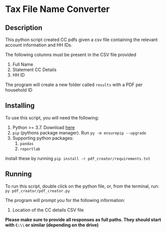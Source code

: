 # Tax File Name Converter

## Description
This python script created CC pdfs given a csv file containing the relevant account information and HH IDs.

The following columns must be present in the CSV file provided
1. Full Name
2. Statement CC Details
3. HH ID

The program will create a new folder called `results` with a PDF per household ID

## Installing
To use this script, you will need the following:
1. Python >= 3.7. Download [here](https://www.python.org/downloads/)
2. `pip` (pythons package manager). Run `py -m ensurepip --upgrade`
3. Supporting python packages:
   1. `pandas`
   2. `reportlab`

Install these by running `pip install -r pdf_creator/requirements.txt`

## Running
To run this script, double click on the python file, or, from the terminal, run:
`py pdf_creator/pdf_creator.py`

The program will prompt you for the following information:
1. Location of the CC details CSV file

**Please make sure to provide all responses as full paths. They should start with `C:\\` or similar (depending on the drive)**
